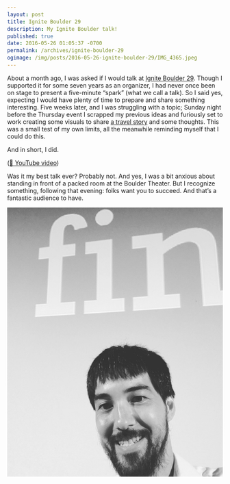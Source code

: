 ```yaml
---
layout: post
title: Ignite Boulder 29
description: My Ignite Boulder talk!
published: true
date: 2016-05-26 01:05:37 -0700
permalink: /archives/ignite-boulder-29
ogimage: /img/posts/2016-05-26-ignite-boulder-29/IMG_4365.jpeg
---
```

About a month ago, I was asked if I would talk at [Ignite Boulder 29][1]. Though I supported it for some seven years as an organizer, I had never once been on stage to present a five-minute “spark” (what we call a talk). So I said yes, expecting I would have plenty of time to prepare and share something interesting. Five weeks later, and I was struggling with a topic; Sunday night before the Thursday event I scrapped my previous ideas and furiously set to work creating some visuals to share [a travel story][2] and some thoughts. This was a small test of my own limits, all the meanwhile reminding myself that I could do this.

And in short, I did.

([🎥 YouTube video][3])

Was it my best talk ever? Probably not. And yes, I was a bit anxious about standing in front of a packed room at the Boulder Theater. But I recognize something, following that evening: folks want you to succeed. And that’s a fantastic audience to have.

![Stage selfie][4]

[1]: http://igniteboulder.com/ignite-boulder-29
[2]: /archives/china-unexpected
[3]: https://www.youtube.com/embed/AvVo5bFIQ3U
[4]: /img/posts/2016-05-26-ignite-boulder-29/IMG_4365.jpeg